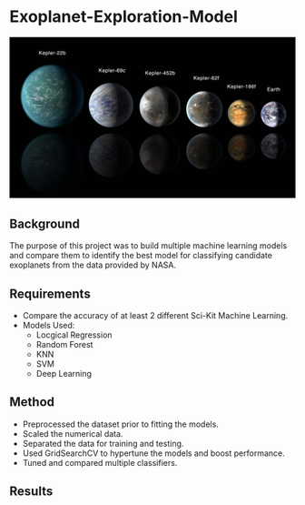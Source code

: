 # Exoplanet-Exploration-Model

![Image](https://github.com/cecileung1208/Exoplanet-Exploration-Model/blob/main/Image/exoplanets.jpg)

## Background
The purpose of this project was to build multiple machine learning models and compare them to identify the best model for classifying candidate exoplanets from the data provided by NASA.

## Requirements
* Compare the accuracy of at least 2 different Sci-Kit Machine Learning.
* Models Used:
  * Locgical Regression
  * Random Forest
  * KNN
  * SVM
  * Deep Learning

## Method
* Preprocessed the dataset prior to fitting the models.
* Scaled the numerical data.
* Separated the data for training and testing.
* Used GridSearchCV to hypertune the models and boost performance.
* Tuned and compared multiple classifiers.

## Results
